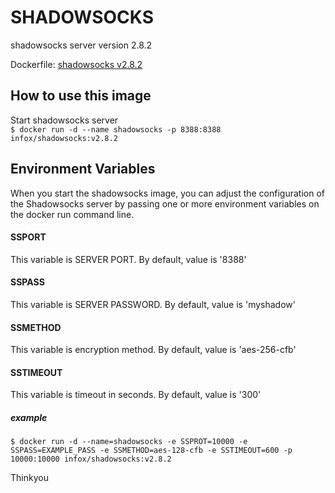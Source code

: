 # SHADOWSOCKS                     
shadowsocks server version 2.8.2

Dockerfile: [shadowsocks v2.8.2](https://github.com/tzm1921995/shadowsocks/blob/master/Dockerfile "shadowsocks")
                                
## How to use this image           
Start shadowsocks server        
`$ docker run -d --name shadowsocks -p 8388:8388 infox/shadowsocks:v2.8.2`
                                
## Environment Variables           
When you start the shadowsocks image, you can adjust the configuration of the
Shadowsocks server by passing one or more environment variables on the docker
run command line.
#### SSPORT                          
This variable is SERVER PORT. By default, value is '8388'
#### SSPASS                          
This variable is SERVER PASSWORD. By default, value is 'myshadow'
#### SSMETHOD                        
This variable is encryption method. By default, value is 'aes-256-cfb'
#### SSTIMEOUT                       
This variable is timeout in seconds. By default, value is '300'
##### example                         
`$ docker run -d --name=shadowsocks -e SSPROT=10000 -e SSPASS=EXAMPLE_PASS -e
SSMETHOD=aes-128-cfb -e SSTIMEOUT=600 -p 10000:10000 infox/shadowsocks:v2.8.2`
                                
Thinkyou 
